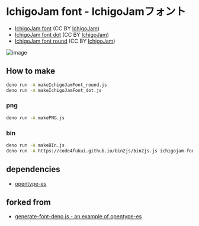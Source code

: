 # IchigoJam font - IchigoJamフォント

- [IchigoJam font](https://ichigojam.github.io/font/IchigoJam_font-Regular.otf) (CC BY [IchigoJam](https://ichigojam.net/))
- [IchigoJam font dot](https://ichigojam.github.io/font/IchigoJam_font_dot-Regular.otf) (CC BY [IchigoJam](https://ichigojam.net/))
- [IchigoJam font round](https://ichigojam.github.io/font/IchigoJam_font_round-Regular.otf) (CC BY [IchigoJam](https://ichigojam.net/))

![image](https://github.com/IchigoJam/font/assets/1715217/f213d3f8-fa93-4f2c-bbcb-854eeba1a70c)

## How to make

```bash
deno run -A makeIchigoJamFont_round.js
deno run -A makeIchigoJamFont_dot.js
```

### png

```bash
deno run -A makePNG.js
```

### bin

```bash
deno run -A makeBIn.js
deno run -A https://code4fukui.github.io/bin2js/bin2js.js ichigojam-font.bin
```

## dependencies

- [opentype-es](https://github.com/code4fukui/opentype-es/)

## forked from

- [generate-font-deno.js - an example of opentype-es](https://github.com/code4fukui/opentype-es/blob/es/examples/generate-font-deno.js)
